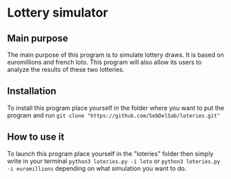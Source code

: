 # Lottery simulator

## Main purpose

The main purpose of this program is to simulate lottery draws. It is based on euromillions and french loto.
This program will also allow its users to analyze the results of these two lotteries.

## Installation

To install this program place yourself in the folder where you want to put the program and run 
`git clone "https://github.com/SebDelSab/loteries.git" `

## How to use it

To launch this program place yourself in the "loteries" folder then simply write in your terminal 
`python3 loteries.py -i loto` or `python3 loteries.py -i euromillions` depending on what simulation you want to do.
